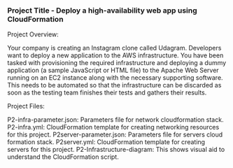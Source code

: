 ### Project Title - Deploy a high-availability web app using CloudFormation
Project Overview:

Your company is creating an Instagram clone called Udagram.
Developers want to deploy a new application to the AWS infrastructure.
You have been tasked with provisioning the required infrastructure and deploying a dummy application (a sample JavaScript or HTML file) to the Apache Web Server running on an EC2 instance along with the necessary supporting software.
This needs to be automated so that the infrastructure can be discarded as soon as the testing team finishes their tests and gathers their results.

Project Files:

P2-infra-parameter.json: Parameters file for network cloudformation stack.
P2-infra.yml: CloudFormation template for creating networking resources for this project.
P2server-parameter.json: Parameters file for servers cloud formation stack.
P2server.yml: CloudFormation template for creating servers for this project.
P2-Infrastructure-diagram: This shows visual aid to understand the CloudFormation script.
